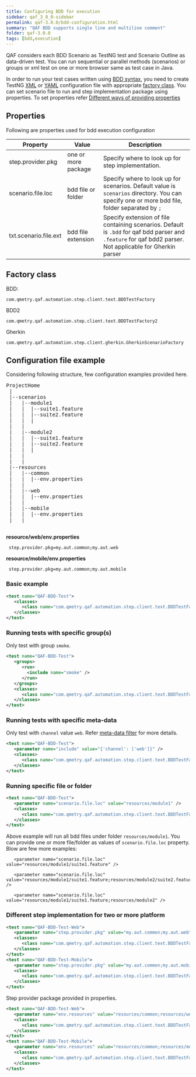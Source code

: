 ```yaml
---
title: Configuring BDD for execution
sidebar: qaf_3_0_0-sidebar
permalink: qaf-3.0.0/bdd-configuration.html
summary: "QAF BDD supports single line and multiline comment"
folder: qaf-3.0.0
tags: [bdd,execution]
---
```


QAF considers each BDD Scenario as TestNG test and Scenario Outline as data-driven test. You can run sequential or parallel methods (scenarios) or groups or xml test on one or more browser same as test case in Java.  

In order to run your test cases written using [BDD syntax](bdd-syntax.html), you need to create TestNG [XML](http://testng.org/doc/documentation-main.html#testng-xml) or [YAML](http://testng.org/doc/documentation-main.html#yaml) configuration file with appropriate [factory class](#factory-class). You can set scenario file to run and step implementation package using properties. To set properties refer [Different ways of providing properties](different_ways_of_providing_prop.html) 

## Properties
Following are properties used for bdd execution configuration

| Property | Value | Description | 
|-------|---------|-------|
| step.provider.pkg | one or more package |  Specify where to look up for step implementation. |
| scenario.file.loc | bdd file or folder |  Specify where to look up for scenarios. Default value is `scenarios` directory. You can specify one or more bdd file, folder separated by `;` |
| txt.scenario.file.ext | bdd file extension |  Specify extension of file containing scenarios. Default is `.bdd` for qaf bdd parser and `.feature` for qaf bdd2 parser. Not applicable for Gherkin parser |


## Factory class
BDD:
```
com.qmetry.qaf.automation.step.client.text.BDDTestFactory
```
BDD2
```
com.qmetry.qaf.automation.step.client.text.BDDTestFactory2
```
Gherkin
```
com.qmetry.qaf.automation.step.client.gherkin.GherkinScenarioFactory
```
## Configuration file example
Considering following structure, few configuration examples provided here.
<pre>
ProjectHome
 |
 |--scenarios
 |	 |--module1
 |	 |	|--suite1.feature
 |	 |	|--suite2.feature
 |	 |	|
 |	 |
 |	 |--module2
 |	 |	|--suite1.feature
 |	 |	|--suite2.feature
 |	 |  |
 |	 |
 |	 | 
 |--resources
 |	 |--common
 |	 |	|--env.properties
 |	 |
 |	 |--web
 |	 |	|--env.properties
 |	 |
 |	 |--mobile
 |	 |	|--env.properties
 |	 | 
 </pre>
  
 **resource/web/env.properties**
 ```
  step.provider.pkg=my.aut.common;my.aut.web
 
 ```
  **resource/mobile/env.properties**
 ```
  step.provider.pkg=my.aut.common;my.aut.mobile
 
 ```
### Basic example
```xml
<test name="QAF-BDD-Test">
   <classes>
      <class name="com.qmetry.qaf.automation.step.client.text.BDDTestFactory2" />
   </classes>
</test>
```
### Running tests with specific group(s)

Only test with group `smoke`.
```xml
<test name="QAF-BDD-Test">
   <groups>
      <run>
        <include name="smoke" />
      </run>
   </groups>
   <classes>
      <class name="com.qmetry.qaf.automation.step.client.text.BDDTestFactory2" />
   </classes>
</test>
```
### Running tests with specific meta-data

Only test with `channel` value `web`. Refer [meta-data filter](scenario_metadatata_filter_include_exclude_prop.html) for more details.
```xml
<test name="QAF-BDD-Test">
   <parameter name="include" value="{'channel': ['web']}" />
   <classes>
      <class name="com.qmetry.qaf.automation.step.client.text.BDDTestFactory2" />
   </classes>
</test>
```
### Running specific file or folder
```xml
<test name="QAF-BDD-Test">
   <parameter name="scenario.file.loc" value="resources/module1" />
   <classes>
      <class name="com.qmetry.qaf.automation.step.client.text.BDDTestFactory2" />
   </classes>
</test>
```
Above example will run all bdd files under folder `resources/module1`. You can provide one or more file/folder as values of `scenario.file.loc` property. Blow are few more examples:
```
   <parameter name="scenario.file.loc" value="resources/module1/suite1.feature" />
```
```
   <parameter name="scenario.file.loc" value="resources/module1/suite1.feature;resources/module2/suite2.feature" />
```
```
   <parameter name="scenario.file.loc" value="resources/module1/suite1.feature;resources/module2" />
```

### Different step implementation for two or more platform
```xml
<test name="QAF-BDD-Test-Web">
   <parameter name="step.provider.pkg" value="my.aut.common;my.aut.web" />
   <classes>
      <class name="com.qmetry.qaf.automation.step.client.text.BDDTestFactory2" />
   </classes>
</test>
<test name="QAF-BDD-Test-Mobile">
   <parameter name="step.provider.pkg" value="my.aut.common;my.aut.mobile" />
   <classes>
      <class name="com.qmetry.qaf.automation.step.client.text.BDDTestFactory2" />
   </classes>
</test>
```
Step provider package provided in properties.
```xml
<test name="QAF-BDD-Test-Web">
   <parameter name="env.resources" value="resources/common;resources/web">
   <classes>
      <class name="com.qmetry.qaf.automation.step.client.text.BDDTestFactory2" />
   </classes>
</test>
<test name="QAF-BDD-Test-Mobile">
   <parameter name="env.resources" value="resources/common;resources/mobile">
   <classes>
      <class name="com.qmetry.qaf.automation.step.client.text.BDDTestFactory2" />
   </classes>
</test>
```
